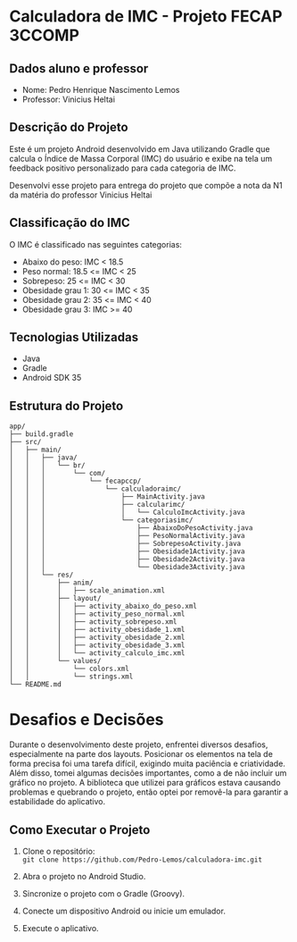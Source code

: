 # Calculadora de IMC - Projeto FECAP 3CCOMP

## Dados aluno e professor
- Nome: Pedro Henrique Nascimento Lemos
- Professor: Vinicius Heltai

## Descrição do Projeto

Este é um projeto Android desenvolvido em Java utilizando Gradle que calcula o Índice de Massa Corporal (IMC) do usuário e exibe na tela um feedback positivo personalizado para cada categoria de IMC.

Desenvolvi esse projeto para entrega do projeto que compõe a nota da N1 da matéria do professor Vinicius Heltai
## Classificação do IMC
O IMC é classificado nas seguintes categorias:

- Abaixo do peso: IMC < 18.5
- Peso normal: 18.5 <= IMC < 25
- Sobrepeso: 25 <= IMC < 30
- Obesidade grau 1: 30 <= IMC < 35
- Obesidade grau 2: 35 <= IMC < 40
- Obesidade grau 3: IMC >= 40

## Tecnologias Utilizadas
- Java
- Gradle
- Android SDK 35


## Estrutura do Projeto

```
app/
├── build.gradle
├── src/
│   ├── main/
│   │   ├── java/
│   │   │   └── br/
│   │   │       └── com/
│   │   │           └── fecapccp/
│   │   │               └── calculadoraimc/
│   │   │                   ├── MainActivity.java
│   │   │                   ├── calcularimc/
│   │   │                   │   └── CalculoImcActivity.java
│   │   │                   └── categoriasimc/
│   │   │                       ├── AbaixoDoPesoActivity.java
│   │   │                       ├── PesoNormalActivity.java
│   │   │                       ├── SobrepesoActivity.java
│   │   │                       ├── Obesidade1Activity.java
│   │   │                       ├── Obesidade2Activity.java
│   │   │                       └── Obesidade3Activity.java
│   │   └── res/
│   │       ├── anim/
│   │       │   ├── scale_animation.xml
│   │       ├── layout/
│   │       │   ├── activity_abaixo_do_peso.xml
│   │       │   ├── activity_peso_normal.xml
│   │       │   ├── activity_sobrepeso.xml
│   │       │   ├── activity_obesidade_1.xml
│   │       │   ├── activity_obesidade_2.xml
│   │       │   ├── activity_obesidade_3.xml
│   │       │   └── activity_calculo_imc.xml
│   │       └── values/
│   │           └── colors.xml
│   │           └── strings.xml
└── README.md
```

# Desafios e Decisões
Durante o desenvolvimento deste projeto, enfrentei diversos desafios, especialmente na parte dos layouts. Posicionar os elementos na tela de forma precisa foi uma tarefa difícil, exigindo muita paciência e criatividade.  Além disso, tomei algumas decisões importantes, como a de não incluir um gráfico no projeto. A biblioteca que utilizei para gráficos estava causando problemas e quebrando o projeto, então optei por removê-la para garantir a estabilidade do aplicativo.

## Como Executar o Projeto
1. Clone o repositório:  
`git clone https://github.com/Pedro-Lemos/calculadora-imc.git`

2. Abra o projeto no Android Studio.
3. Sincronize o projeto com o Gradle (Groovy).  
4. Conecte um dispositivo Android ou inicie um emulador.  
5. Execute o aplicativo. 
